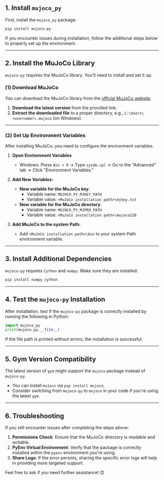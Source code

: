 ## **1. Install `mujoco_py`**
First, install the `mujoco_py` package:

```bash
pip install mujoco-py
```

If you encounter issues during installation, follow the additional steps below to properly set up the environment.

---

## **2. Install the MuJoCo Library**
`mujoco-py` requires the MuJoCo library. You'll need to install and set it up.

### **(1) Download MuJoCo**
You can download the MuJoCo library from the [official MuJoCo website](https://mujoco.org/download).

1. **Download the latest version** from the provided link.
2. **Extract the downloaded file** to a proper directory, e.g., `C:\Users\<username>\.mujoco` (on Windows).

---

### **(2) Set Up Environment Variables**
After installing MuJoCo, you need to configure the environment variables.

1. **Open Environment Variables**
   - Windows: Press `Win + R` → Type `sysdm.cpl` → Go to the "Advanced" tab → Click "Environment Variables."

2. **Add New Variables:**
   - **New variable for the MuJoCo key**:
     - Variable name: `MUJOCO_PY_MJKEY_PATH`
     - Variable value: `<MuJoCo installation path>\mjkey.txt`
   - **New variable for the MuJoCo directory**:
     - Variable name: `MUJOCO_PY_MJPRO_PATH`
     - Variable value: `<MuJoCo installation path>\mujoco210`

3. **Add MuJoCo to the system Path:**
   - Add `<MuJoCo installation path>\bin` to your system Path environment variable.

---

## **3. Install Additional Dependencies**
`mujoco-py` requires `Cython` and `numpy`. Make sure they are installed:

```bash
pip install numpy cython
```

---

## **4. Test the `mujoco-py` Installation**
After installation, test if the `mujoco-py` package is correctly installed by running the following in Python:

```python
import mujoco_py
print(mujoco_py.__file__)
```

If the file path is printed without errors, the installation is successful.

---

## **5. Gym Version Compatibility**
The latest version of `gym` might support the `mujoco` package instead of `mujoco-py`.  
- You can install `mujoco` via `pip install mujoco`.
- Consider switching from `mujoco-py` to `mujoco` in your code if you're using the latest `gym`.

---

## **6. Troubleshooting**
If you still encounter issues after completing the steps above:
1. **Permissions Check**: Ensure that the MuJoCo directory is readable and writable.
2. **PyEnv Virtual Environment**: Verify that the package is correctly installed within the `pyenv` environment you're using.
3. **Share Logs**: If the error persists, sharing the specific error logs will help in providing more targeted support.

Feel free to ask if you need further assistance! 😊